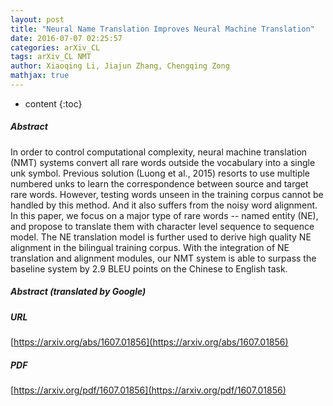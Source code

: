 ```yaml
---
layout: post
title: "Neural Name Translation Improves Neural Machine Translation"
date: 2016-07-07 02:25:57
categories: arXiv_CL
tags: arXiv_CL NMT
author: Xiaoqing Li, Jiajun Zhang, Chengqing Zong
mathjax: true
---
```


* content
{:toc}

##### Abstract
In order to control computational complexity, neural machine translation (NMT) systems convert all rare words outside the vocabulary into a single unk symbol. Previous solution (Luong et al., 2015) resorts to use multiple numbered unks to learn the correspondence between source and target rare words. However, testing words unseen in the training corpus cannot be handled by this method. And it also suffers from the noisy word alignment. In this paper, we focus on a major type of rare words -- named entity (NE), and propose to translate them with character level sequence to sequence model. The NE translation model is further used to derive high quality NE alignment in the bilingual training corpus. With the integration of NE translation and alignment modules, our NMT system is able to surpass the baseline system by 2.9 BLEU points on the Chinese to English task.

##### Abstract (translated by Google)


##### URL
[https://arxiv.org/abs/1607.01856](https://arxiv.org/abs/1607.01856)

##### PDF
[https://arxiv.org/pdf/1607.01856](https://arxiv.org/pdf/1607.01856)

